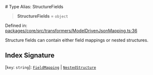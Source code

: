 <div v-pre>
# Type Alias: StructureFields

> **StructureFields** = `object`

Defined in: [packages/core/src/transformers/ModelDrivenJsonMapping.ts:36](https://github.com/mk3008/rawsql-ts/blob/3b53f17d700cf976ce5c49b674a04b41eeb14c40/packages/core/src/transformers/ModelDrivenJsonMapping.ts#L36)

Structure fields can contain either field mappings or nested structures.

## Index Signature

\[`key`: `string`\]: [`FieldMapping`](FieldMapping.md) \| [`NestedStructure`](../interfaces/NestedStructure.md)
</div>
